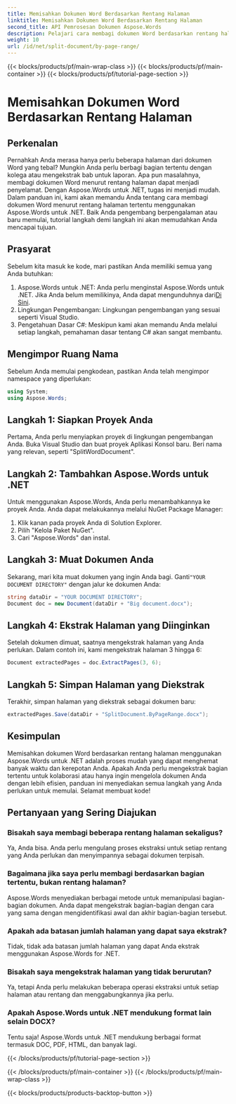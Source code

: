 ```yaml
---
title: Memisahkan Dokumen Word Berdasarkan Rentang Halaman
linktitle: Memisahkan Dokumen Word Berdasarkan Rentang Halaman
second_title: API Pemrosesan Dokumen Aspose.Words
description: Pelajari cara membagi dokumen Word berdasarkan rentang halaman menggunakan Aspose.Words untuk .NET dengan panduan langkah demi langkah terperinci kami. Sempurna untuk pengembang.
weight: 10
url: /id/net/split-document/by-page-range/
---
```


{{< blocks/products/pf/main-wrap-class >}}
{{< blocks/products/pf/main-container >}}
{{< blocks/products/pf/tutorial-page-section >}}

# Memisahkan Dokumen Word Berdasarkan Rentang Halaman

## Perkenalan

Pernahkah Anda merasa hanya perlu beberapa halaman dari dokumen Word yang tebal? Mungkin Anda perlu berbagi bagian tertentu dengan kolega atau mengekstrak bab untuk laporan. Apa pun masalahnya, membagi dokumen Word menurut rentang halaman dapat menjadi penyelamat. Dengan Aspose.Words untuk .NET, tugas ini menjadi mudah. Dalam panduan ini, kami akan memandu Anda tentang cara membagi dokumen Word menurut rentang halaman tertentu menggunakan Aspose.Words untuk .NET. Baik Anda pengembang berpengalaman atau baru memulai, tutorial langkah demi langkah ini akan memudahkan Anda mencapai tujuan.

## Prasyarat

Sebelum kita masuk ke kode, mari pastikan Anda memiliki semua yang Anda butuhkan:

1.  Aspose.Words untuk .NET: Anda perlu menginstal Aspose.Words untuk .NET. Jika Anda belum memilikinya, Anda dapat mengunduhnya dari[Di Sini](https://releases.aspose.com/words/net/).
2. Lingkungan Pengembangan: Lingkungan pengembangan yang sesuai seperti Visual Studio.
3. Pengetahuan Dasar C#: Meskipun kami akan memandu Anda melalui setiap langkah, pemahaman dasar tentang C# akan sangat membantu.

## Mengimpor Ruang Nama

Sebelum Anda memulai pengkodean, pastikan Anda telah mengimpor namespace yang diperlukan:

```csharp
using System;
using Aspose.Words;
```

## Langkah 1: Siapkan Proyek Anda

Pertama, Anda perlu menyiapkan proyek di lingkungan pengembangan Anda. Buka Visual Studio dan buat proyek Aplikasi Konsol baru. Beri nama yang relevan, seperti "SplitWordDocument".

## Langkah 2: Tambahkan Aspose.Words untuk .NET

Untuk menggunakan Aspose.Words, Anda perlu menambahkannya ke proyek Anda. Anda dapat melakukannya melalui NuGet Package Manager:

1. Klik kanan pada proyek Anda di Solution Explorer.
2. Pilih "Kelola Paket NuGet".
3. Cari "Aspose.Words" dan instal.

## Langkah 3: Muat Dokumen Anda

 Sekarang, mari kita muat dokumen yang ingin Anda bagi. Ganti`"YOUR DOCUMENT DIRECTORY"` dengan jalur ke dokumen Anda:

```csharp
string dataDir = "YOUR DOCUMENT DIRECTORY";
Document doc = new Document(dataDir + "Big document.docx");
```

## Langkah 4: Ekstrak Halaman yang Diinginkan

Setelah dokumen dimuat, saatnya mengekstrak halaman yang Anda perlukan. Dalam contoh ini, kami mengekstrak halaman 3 hingga 6:

```csharp
Document extractedPages = doc.ExtractPages(3, 6);
```

## Langkah 5: Simpan Halaman yang Diekstrak

Terakhir, simpan halaman yang diekstrak sebagai dokumen baru:

```csharp
extractedPages.Save(dataDir + "SplitDocument.ByPageRange.docx");
```

## Kesimpulan

Memisahkan dokumen Word berdasarkan rentang halaman menggunakan Aspose.Words untuk .NET adalah proses mudah yang dapat menghemat banyak waktu dan kerepotan Anda. Apakah Anda perlu mengekstrak bagian tertentu untuk kolaborasi atau hanya ingin mengelola dokumen Anda dengan lebih efisien, panduan ini menyediakan semua langkah yang Anda perlukan untuk memulai. Selamat membuat kode!

## Pertanyaan yang Sering Diajukan

### Bisakah saya membagi beberapa rentang halaman sekaligus?

Ya, Anda bisa. Anda perlu mengulang proses ekstraksi untuk setiap rentang yang Anda perlukan dan menyimpannya sebagai dokumen terpisah.

### Bagaimana jika saya perlu membagi berdasarkan bagian tertentu, bukan rentang halaman?

Aspose.Words menyediakan berbagai metode untuk memanipulasi bagian-bagian dokumen. Anda dapat mengekstrak bagian-bagian dengan cara yang sama dengan mengidentifikasi awal dan akhir bagian-bagian tersebut.

### Apakah ada batasan jumlah halaman yang dapat saya ekstrak?

Tidak, tidak ada batasan jumlah halaman yang dapat Anda ekstrak menggunakan Aspose.Words for .NET.

### Bisakah saya mengekstrak halaman yang tidak berurutan?

Ya, tetapi Anda perlu melakukan beberapa operasi ekstraksi untuk setiap halaman atau rentang dan menggabungkannya jika perlu.

### Apakah Aspose.Words untuk .NET mendukung format lain selain DOCX?

Tentu saja! Aspose.Words untuk .NET mendukung berbagai format termasuk DOC, PDF, HTML, dan banyak lagi.

{{< /blocks/products/pf/tutorial-page-section >}}

{{< /blocks/products/pf/main-container >}}
{{< /blocks/products/pf/main-wrap-class >}}

{{< blocks/products/products-backtop-button >}}
